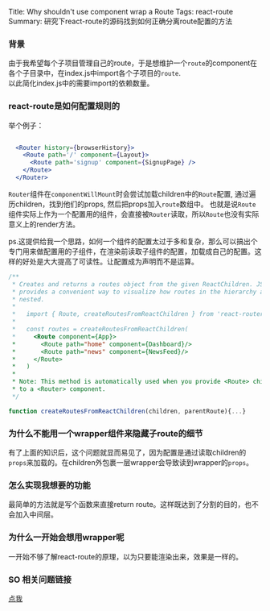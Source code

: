 Title: Why shouldn't use component wrap a Route
Tags: react-route
Summary: 研究下react-route的源码找到如何正确分离route配置的方法

### 背景

由于我希望每个子项目管理自己的route，于是想维护一个`route`的component在各个子目录中，在index.js中import各个子项目的`route`.  
以此简化index.js中的需要import的依赖数量。


### react-route是如何配置规则的

举个例子：

``` jsx

  <Router history={browserHistory}>
    <Route path='/' component={Layout}>
      <Route path='signup' component={SignupPage} />
    </Route>
  </Router>

```

`Router`组件在`componentWillMount`时会尝试加载children中的`Route`配置, 通过遍历children，找到他们的props, 然后把props加入`route`数组中。
也就是说`Route`组件实际上作为一个配置用的组件，会直接被`Router`读取，所以`Route`也没有实际意义上的render方法。

ps.这提供给我一个思路，如何一个组件的配置太过于多和复杂，那么可以搞出个专门用来做配置用的子组件，在渲染前读取子组件的配置，加载成自己的配置。这样的好处是大大提高了可读性。让配置成为声明而不是运算。



``` javascript
/**
 * Creates and returns a routes object from the given ReactChildren. JSX
 * provides a convenient way to visualize how routes in the hierarchy are
 * nested.
 *
 *   import { Route, createRoutesFromReactChildren } from 'react-router'
 *   
 *   const routes = createRoutesFromReactChildren(
 *     <Route component={App}>
 *       <Route path="home" component={Dashboard}/>
 *       <Route path="news" component={NewsFeed}/>
 *     </Route>
 *   )
 *
 * Note: This method is automatically used when you provide <Route> children
 * to a <Router> component.
 */

function createRoutesFromReactChildren(children, parentRoute){...}
```

### 为什么不能用一个wrapper组件来隐藏子route的细节

有了上面的知识后，这个问题就显而易见了，因为配置是通过读取children的`props`来加载的。在children外包裹一层wrapper会导致读到wrapper的`props`。

### 怎么实现我想要的功能

最简单的方法就是写个函数来直接return route。这样既达到了分割的目的，也不会加入中间层。

### 为什么一开始会想用wrapper呢

一开始不够了解react-route的原理，以为只要能渲染出来，效果是一样的。

### SO 相关问题链接

[点我](http://stackoverflow.com/questions/35048738/react-router-import-routes)
